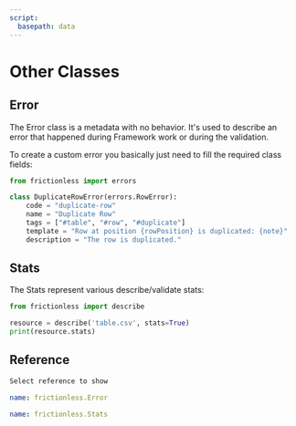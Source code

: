 ```yaml
---
script:
  basepath: data
---
```


# Other Classes

## Error

The Error class is a metadata with no behavior. It's used to describe an error that happened during Framework work or during the validation.

To create a custom error you basically just need to fill the required class fields:

```python title="Python"
from frictionless import errors

class DuplicateRowError(errors.RowError):
    code = "duplicate-row"
    name = "Duplicate Row"
    tags = ["#table", "#row", "#duplicate"]
    template = "Row at position {rowPosition} is duplicated: {note}"
    description = "The row is duplicated."
```

## Stats

The Stats represent various describe/validate stats:

```python script title="Python"
from frictionless import describe

resource = describe('table.csv', stats=True)
print(resource.stats)
```

## Reference

```markdown tabs=Select
Select reference to show
```

```yaml reference tabs=Error
name: frictionless.Error
```

```yaml reference tabs=Stats
name: frictionless.Stats
```
